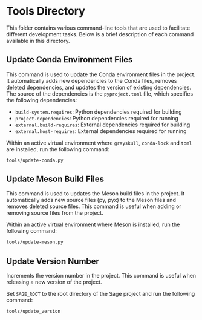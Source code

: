 # Tools Directory

This folder contains various command-line tools that are used to facilitate different development tasks. Below is a brief description of each command available in this directory.

## Update Conda Environment Files

This command is used to update the Conda environment files in the project. It automatically adds new dependencies to the Conda files, removes deleted dependencies, and updates the version of existing dependencies. The source of the dependencies is the `pyproject.toml` file, which specifies the following dependencies:

- `build-system.requires`: Python dependencies required for building
- `project.dependencies`: Python dependencies required for running
- `external.build-requires`: External dependencies required for building
- `external.host-requires`: External dependencies required for running


Within an active virtual environment where `grayskull`, `conda-lock` and `toml` are installed, run the following command:

```bash
tools/update-conda.py
```

## Update Meson Build Files

This command is used to updates the Meson build files in the project. It automatically adds new source files (py, pyx) to the Meson files and removes deleted source files. This command is useful when adding or removing source files from the project.

Within an active virtual environment where Meson is installed, run the following command:

```bash
tools/update-meson.py
```

## Update Version Number

Increments the version number in the project. This command is useful when releasing a new version of the project.

Set `SAGE_ROOT` to the root directory of the Sage project and run the following command:

```bash
tools/update_version
```

